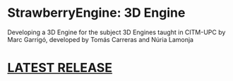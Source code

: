 # StrawberryEngine: 3D Engine
Developing a 3D Engine for the subject 3D Engines taught in CITM-UPC by Marc Garrigó, developed by Tomás Carreras and Núria Lamonja







# [LATEST RELEASE](https://github.com/Needlesslord/StrawberryEngine/releases/tag/v0.5)




